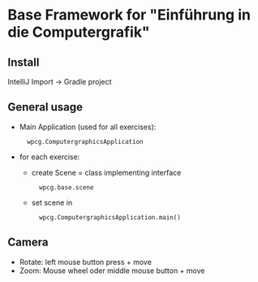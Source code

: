 # Base Framework for "Einführung in die Computergrafik"

## Install

IntelliJ Import -> Gradle project

## General usage

* Main Application (used for all exercises): 

        wpcg.ComputergraphicsApplication
        
* for each exercise:
    * create Scene = class implementing interface 
    
            wpcg.base.scene

    * set scene in 

            wpcg.ComputergraphicsApplication.main()
            
## Camera

* Rotate: left mouse button press + move
* Zoom: Mouse wheel oder middle mouse button + move